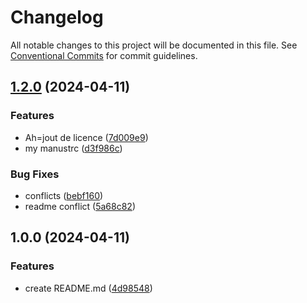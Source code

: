 # Changelog

All notable changes to this project will be documented in this file. See
[Conventional Commits](https://conventionalcommits.org) for commit guidelines.

## [1.2.0](https://github.com/wraff/quartoDemo0/compare/v1.1.0...v1.2.0) (2024-04-11)


### Features

* Ah=jout de licence ([7d009e9](https://github.com/wraff/quartoDemo0/commit/7d009e9c9589801054805ae7309549693c094d90))
* my manustrc ([d3f986c](https://github.com/wraff/quartoDemo0/commit/d3f986c14411c019934641292dc585d935cfd1c1))


### Bug Fixes

* conflicts ([bebf160](https://github.com/wraff/quartoDemo0/commit/bebf160c86af834adb8a20880b5994202e49226d))
* readme conflict ([5a68c82](https://github.com/wraff/quartoDemo0/commit/5a68c824ea443c39c7dffae74f55a59b454e3e16))

## 1.0.0 (2024-04-11)


### Features

* create README.md ([4d98548](https://github.com/wraff/quartoDemo0/commit/4d98548d0d5c04edafcdf52760207942e0c75c8b))
